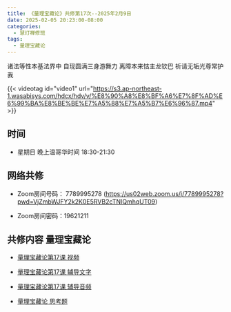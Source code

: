 ```yaml
---
title: 《量理宝藏论》共修第17次--2025年2月9日
date: 2025-02-05 20:23:00-08:00
categories:
  - 慧灯禅修班
tags:
  - 量理宝藏论
---
```

诸法等性本基法界中 自现圆满三身游舞力 离障本来怙主龙钦巴 祈请无垢光尊常护我

{{< videotag id="video1" url="https://s3.ap-northeast-1.wasabisys.com/hdcx/hdv/v/%E8%90%A8%E8%BF%A6%E7%8F%AD%E6%99%BA%E8%BE%BE%E7%A5%88%E7%A5%B7%E6%96%87.mp4" >}}

## 时间


* 星期日 晚上温哥华时间 18:30-21:30


## 网络共修


* Zoom房间号码： 7789995278 (https://us02web.zoom.us/j/7789995278?pwd=VjZmbWJFY2k2K0E5RVB2cTNIQmhqUT09)


* Zoom房间密码：19621211


## 共修内容 量理宝藏论


* [量理宝藏论第17课 视频](https://huidengchanxiu.net/refs/llbzl/llbzl-03/#%E7%AC%AC%E5%8D%81%E4%B8%83%E8%8A%82%E8%AF%BE)

* [量理宝藏论第17课 辅导文字](https://huidengchanxiu.net/refs/llbzl/llbzl-03/#%E7%AC%AC%E5%8D%81%E4%B8%83%E8%AF%BE%E8%BE%85%E5%AF%BC)
* [量理宝藏论第17课 辅导音频](https://box.hdcxb.net/%E7%A6%85%E4%BF%AE%E7%8F%AD/037-%E9%87%8F%E7%90%86%E5%AE%9D%E8%97%8F%E8%AE%BA/%E8%BE%85%E5%AF%BC-%E6%99%BA%E8%AF%9A%E5%A0%AA%E5%B8%83%E7%AC%AC1%E6%AC%A1%E8%AE%B2%E8%A7%A3%E4%BA%8E2006%E8%87%B307%E5%B9%B4)

* [量理宝藏论 思考题 ](engchanxiu.net/refs/llbzl/llbzl-qa#第17课)



